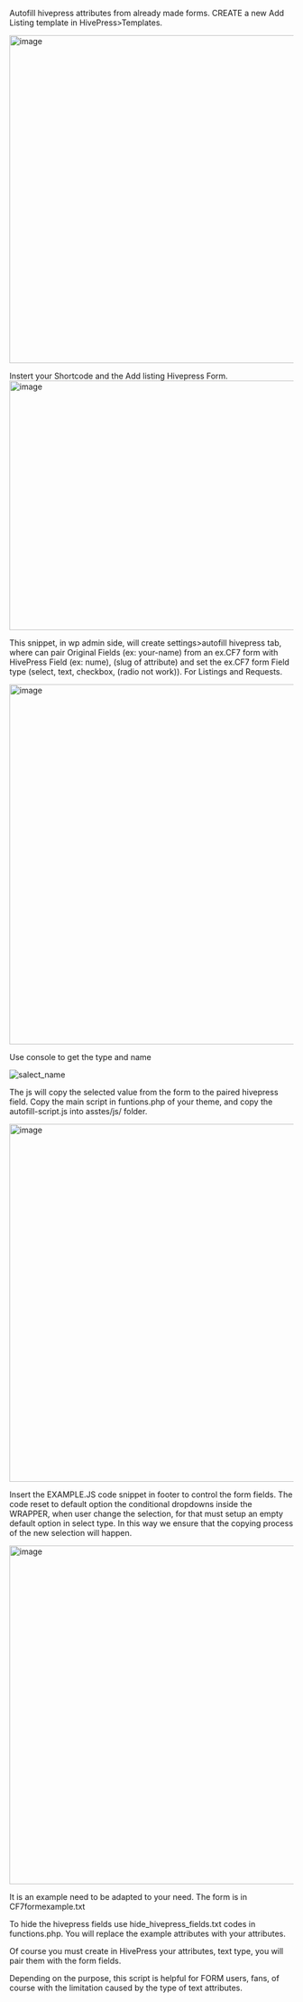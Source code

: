 Autofill hivepress attributes from already made forms.
CREATE a new Add Listing template in HivePress>Templates.

<img width="1264" height="581" alt="image" src="https://github.com/user-attachments/assets/3c2cd6c5-3a51-45af-a750-b9c4899116cc" />

Instert your Shortcode and the Add listing Hivepress Form.
<img width="1265" height="442" alt="image" src="https://github.com/user-attachments/assets/220ab858-81db-4fb5-b4e9-cabd625648ce" />

This snippet, in wp admin side, will create settings>autofill hivepress tab, where can pair
Original Fields (ex: your-name) from an ex.CF7 form with HivePress Field (ex: nume), (slug of attribute)
and set the ex.CF7 form Field type (select, text, checkbox, (radio not work)). For Listings and Requests.

<img width="1264" height="638" alt="image" src="https://github.com/user-attachments/assets/02afefdd-b538-44ee-bd4e-4783da912878" />

Use console to get the type and name

![salect_name](https://github.com/user-attachments/assets/6028f7b5-430b-49ad-9d61-e0d0562a0946)


The js will copy the selected value from the form to the paired hivepress field. 
Copy the main script in funtions.php of your theme, and copy the autofill-script.js into asstes/js/ folder.

<img width="1259" height="634" alt="image" src="https://github.com/user-attachments/assets/577e72f8-82ef-45da-8569-eca75f5c034b" />


Insert the EXAMPLE.JS code snippet in footer to control the form fields. The code reset to default option the conditional dropdowns inside the WRAPPER, when user change the selection, for that  must setup an empty default option in select type. In this way we ensure that the copying process of the new selection will happen.

<img width="955" height="600" alt="image" src="https://github.com/user-attachments/assets/e1d4699b-4ef1-4098-a091-14955aa89215" />


It is an example need to be adapted to your need. The form is in  CF7formexample.txt
 
To hide the hivepress fields use hide_hivepress_fields.txt codes in functions.php. You will replace the example attributes with your attributes.

Of course you must create in HivePress your attributes, text type, you will pair them with the form fields.

Depending on the purpose, this script is helpful for FORM users, fans, of course with the limitation caused by the type of text attributes.


